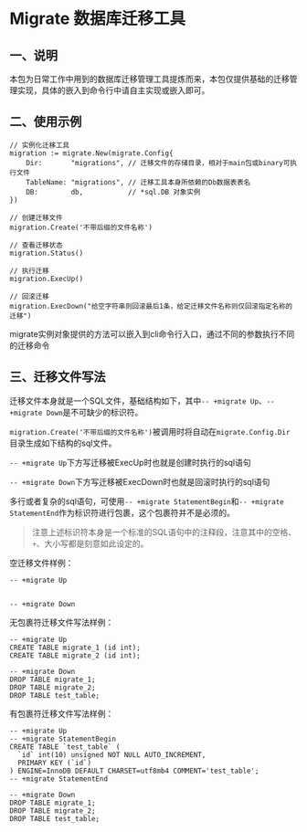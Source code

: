# Migrate 数据库迁移工具

## 一、说明

本包为日常工作中用到的数据库迁移管理工具提炼而来，本包仅提供基础的迁移管理实现，具体的嵌入到命令行中请自主实现或嵌入即可。

## 二、使用示例

````
// 实例化迁移工具
migration := migrate.New(migrate.Config{
    Dir:       "migrations", // 迁移文件的存储目录，相对于main包或binary可执行文件
    TableName: "migrations", // 迁移工具本身所依赖的Db数据表表名
    DB:        db,           // *sql.DB 对象实例
})

// 创建迁移文件
migration.Create('不带后缀的文件名称')

// 查看迁移状态
migration.Status()

// 执行迁移
migration.ExecUp()

// 回滚迁移
migration.ExecDown("给空字符串则回滚最后1条，给定迁移文件名称则仅回滚指定名称的迁移")
````

migrate实例对象提供的方法可以嵌入到cli命令行入口，通过不同的参数执行不同的迁移命令

## 三、迁移文件写法

迁移文件本身就是一个SQL文件，基础结构如下，其中`-- +migrate Up`、`-- +migrate Down`是不可缺少的标识符。

`migration.Create('不带后缀的文件名称')`被调用时将自动在`migrate.Config.Dir`目录生成如下结构的sql文件。

`-- +migrate Up`下方写迁移被ExecUp时也就是创建时执行的sql语句

`-- +migrate Down`下方写迁移被ExecDown时也就是回滚时执行的sql语句

多行或者复杂的sql语句，可使用`-- +migrate StatementBegin`和`-- +migrate StatementEnd`作为标识符进行包裹，这个包裹符并不是必须的。

> 注意上述标识符本身是一个标准的SQL语句中的注释段，注意其中的空格、`+`、大小写都是刻意如此设定的。

空迁移文件样例：
````
-- +migrate Up


-- +migrate Down

````

无包裹符迁移文件写法样例：

````
-- +migrate Up
CREATE TABLE migrate_1 (id int);
CREATE TABLE migrate_2 (id int);

-- +migrate Down
DROP TABLE migrate_1;
DROP TABLE migrate_2;
DROP TABLE test_table;
````

有包裹符迁移文件写法样例：
````
-- +migrate Up
-- +migrate StatementBegin
CREATE TABLE `test_table` (
  `id` int(10) unsigned NOT NULL AUTO_INCREMENT,
  PRIMARY KEY (`id`)
) ENGINE=InnoDB DEFAULT CHARSET=utf8mb4 COMMENT='test_table';
-- +migrate StatementEnd

-- +migrate Down
DROP TABLE migrate_1;
DROP TABLE migrate_2;
DROP TABLE test_table;
````
